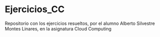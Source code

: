 # Ejercicios_CC
Repositorio con los ejercicios resueltos, por el alumno Alberto Silvestre Montes Linares, en la asignatura Cloud Computing
